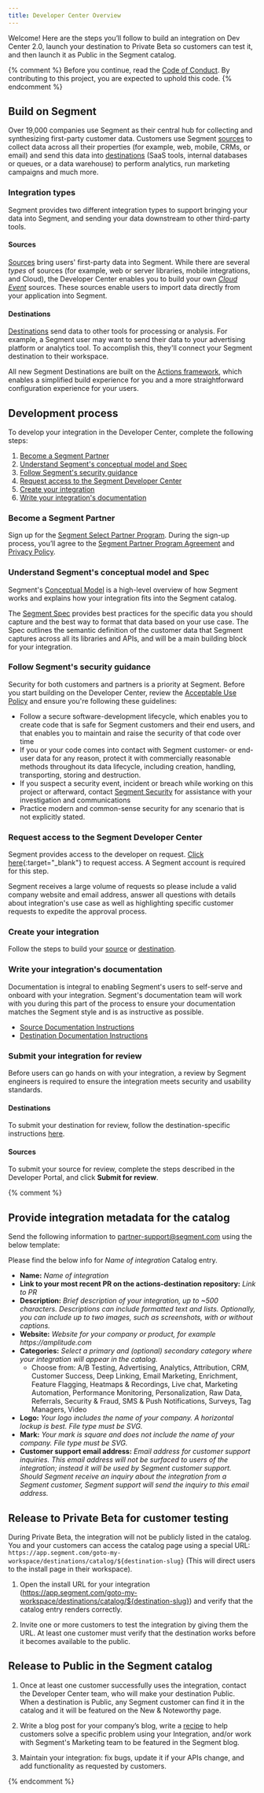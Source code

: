 ```yaml
---
title: Developer Center Overview
---
```

Welcome! Here are the steps you’ll follow to build an integration on Dev Center 2.0, launch your destination to Private Beta so customers can test it, and then launch it as Public in the Segment catalog.

{% comment %}
Before you continue, read the [Code of Conduct](./CODE_OF_CONDUCT.md). By contributing to this project, you are expected to uphold this code.
{% endcomment %}

## Build on Segment

Over 19,000 companies use Segment as their central hub for collecting and synthesizing first-party customer data. Customers use Segment [sources](/docs/connections/sources/) to collect data across all their properties (for example, web, mobile, CRMs, or email) and send this data into [destinations](/docs/connections/destinations/) (SaaS tools, internal databases or queues, or a data warehouse) to perform analytics, run marketing campaigns and much more.

### Integration types

Segment provides two different integration types to support bringing your data into Segment, and sending your data downstream to other third-party tools.

#### Sources

[Sources](/docs/connections/sources/) bring users' first-party data into Segment. While there are several *types* of sources (for example, web or server libraries, mobile integrations, and Cloud), the Developer Center enables you to build your own [*Cloud Event*](/docs/connections/sources/#event-cloud-sources) sources. These sources enable users to import data directly from your application into Segment.

#### Destinations

[Destinations](/docs/connections/destinations/) send data to other tools for processing or analysis. For example, a Segment user may want to send their data to your advertising platform or analytics tool. To accomplish this, they'll connect your Segment destination to their workspace.

All new Segment Destinations are built on the [Actions framework](/docs/connections/destinations/actions/), which enables a simplified build experience for you and a more straightforward configuration experience for your users.

## Development process

To develop your integration in the Developer Center, complete the following steps:
1. [Become a Segment Partner](#become-a-segment-partner)
2. [Understand Segment's conceptual model and Spec](#understand-segments-conceptual-model-and-spec)
3. [Follow Segment's security guidance](#follow-segments-security-guidance)
4. [Request access to the Segment Developer Center](#request-access-to-the-segment-developer-center)
5. [Create your integration](#create-your-integration)
6. [Write your integration's documentation](#write-your-integrations-documentation)


### Become a Segment Partner

Sign up for the [Segment Select Partner Program](https://segment.com/partners/integration/). During the sign-up process, you’ll agree to the [Segment Partner Program Agreement](https://segment.com/legal/partnersagreement/) and [Privacy Policy](https://segment.com/legal/privacy/).

### Understand Segment's conceptual model and Spec

Segment's [Conceptual Model](/docs/partners/conceptual-model) is a high-level overview of how Segment works and explains how your integration fits into the Segment catalog.

The [Segment Spec](/docs/connections/spec) provides best practices for the specific data you should capture and the best way to format that data based on your use case. The Spec outlines the semantic definition of the customer data that Segment captures across all its libraries and APIs, and will be a main building block for your integration.

### Follow Segment's security guidance

Security for both customers and partners is a priority at Segment. Before you start building on the Developer Center, review the [Acceptable Use Policy](https://segment.com/legal/acceptable-use-policy/) and ensure you're following these guidelines:

- Follow a secure software-development lifecycle, which enables you to create code that is safe for Segment customers and their end users, and that enables you to maintain and raise the security of that code over time
- If you or your code comes into contact with Segment customer- or end-user data for any reason, protect it with commercially reasonable methods throughout its data lifecycle, including creation, handling, transporting, storing and destruction.
- If you suspect a security event, incident or breach while working on this project or afterward, contact [Segment Security](mailto:security@segment.com?subject=Developer%20Center%20Security) for assistance with your investigation and communications
- Practice modern and common-sense security for any scenario that is not explicitly stated.

### Request access to the Segment Developer Center

Segment provides access to the developer on request. [Click here](https://segment.com/partners/developer-center/){:target="_blank"} to request access. A Segment account is required for this step.

Segment receives a large volume of requests so please include a valid company website and email address, answer all questions with details about integration's use case as well as highlighting specific customer requests to expedite the approval process.

### Create your integration

Follow the steps to build your [source](/docs/partners/sources) or [destination](/docs/partners/destinations).

### Write your integration's documentation

Documentation is integral to enabling Segment's users to self-serve and onboard with your integration. Segment's documentation team will work with you during this part of the process to ensure your documentation matches the Segment style and is as instructive as possible.

- [Source Documentation Instructions](/docs/partners/sources/#write-your-sources-documentation)
- [Destination Documentation Instructions](/docs/partners/destinations/#write-documentation)


### Submit your integration for review

Before users can go hands on with your integration, a review by Segment engineers is required to ensure the integration meets security and usability standards.

#### Destinations

To submit your destination for review, follow the destination-specific instructions [here](/docs/partners/destinations#submit-a-pull-request).

#### Sources

To submit your source for review, complete the steps described in the Developer Portal, and click **Submit for review**.

{% comment %}
## Provide integration metadata for the catalog

Send the following information to partner-support@segment.com using the below template:

Please find the below info for _Name of integration_ Catalog entry.

- **Name:** _Name of integration_
- **Link to your most recent PR on the actions-destination repository:** _Link to PR_
- **Description:** _Brief description of your integration, up to ~500 characters. Descriptions can include formatted text and lists. Optionally, you can include up to two images, such as screenshots, with or without captions._
- **Website:** _Website for your company or product, for example https://amplitude.com_
- **Categories:** _Select a primary and (optional) secondary category where your integration will appear in the catalog._
  - Choose from: A/B Testing, Advertising, Analytics, Attribution, CRM, Customer Success, Deep Linking, Email Marketing, Enrichment, Feature Flagging, Heatmaps & Recordings, Live chat, Marketing Automation, Performance Monitoring, Personalization, Raw Data, Referrals, Security & Fraud, SMS & Push Notifications, Surveys, Tag Managers, Video
- **Logo:** _Your logo includes the name of your company. A horizontal lockup is best. File type must be SVG._
- **Mark:** _Your mark is square and does not include the name of your company. File type must be SVG._
- **Customer support email address:** _Email address for customer support inquiries. This email address will not be surfaced to users of the integration; instead it will be used by Segment customer support. Should Segment receive an inquiry about the integration from a Segment customer, Segment support will send the inquiry to this email address._

## Release to Private Beta for customer testing

During Private Beta, the integration will not be publicly listed in the catalog. You and your customers can access the catalog page using a special URL: `https://app.segment.com/goto-my-workspace/destinations/catalog/${destination-slug}` (This will direct users to the install page in their workspace).

1. Open the install URL for your integration (https://app.segment.com/goto-my-workspace/destinations/catalog/${destination-slug}) and verify that the catalog entry renders correctly. 

2. Invite one or more customers to test the integration by giving them the URL. At least one customer must verify that the destination works before it becomes available to the public.

## Release to Public in the Segment catalog

1. Once at least one customer successfully uses the integration, contact the Developer Center team, who will make your destination Public. When a destination is Public, any Segment customer can find it in the catalog and it will be featured on the New & Noteworthy page.

2. Write a blog post for your company’s blog, write a [recipe](https://segment.com/recipes/) to help customers solve a specific problem using your Integration, and/or work with Segment's Marketing team to be featured in the Segment blog.

3. Maintain your integration: fix bugs, update it if your APIs change, and add functionality as requested by customers.

{% endcomment %}